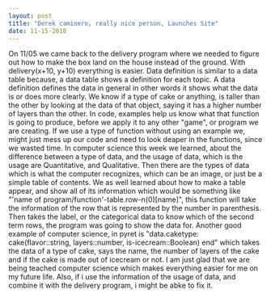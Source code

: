 ```yaml
---
layout: post
title: "Derek caminero, really nice person, Launches Site"
date: 11-15-2018
---
```


  On 11/05 we came back to the delivery program where we needed to figure out how to make the box land on the house instead of the ground. With delivery(x+10, y+10) everything is easier. Data definition is similar to a data table because, a data table shows a definition for each topic. A data definition defines the data in general in other words it shows what the data is or does more clearly. We know if a type of cake or anything, is taller than the other by looking at the data of that object, saying it has a higher number of layers than the other. In code, examples help us know what that function is going to produce, before we apply it to any other "game", or program we are creating. If we use a type of function without using an example we, might just mess up our code and need to look deaper in the functions, since we wasted time. 
  In computer science this week we learned, about the difference between a type of data, and the usage of data, which is the usage are Quantitative, and Qualitative. Then there are the types of data which is what the computer recognizes, which can be an image, or just be a simple table of contents. We as well learned about how to make a table appear, and show all of its information which would be something like "'name of program/function'-table.row-n(0)[name]", this function will take the information of the row that is represented by the number in parenthesis. Then takes the label, or the categorical data to know which of the second term rows, the program was going to show the data for. Another good example of computer science, in pyret is "data.caketype: cake(flavor::string, layers::number, is-icecream::Boolean) end" which takes the data of a type of cake, says the name, the number of layers of the cake and if the cake is made out of icecream or not. I am just glad that we are being teached computer science which makes everything easier for me on my future life. Also, if i use the information of the usage of data, and combine it with the delivery program, i might be abke to fix it.
  
